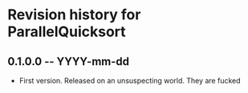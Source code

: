 # Revision history for ParallelQuicksort

## 0.1.0.0 -- YYYY-mm-dd

* First version. Released on an unsuspecting world.
	They are fucked
